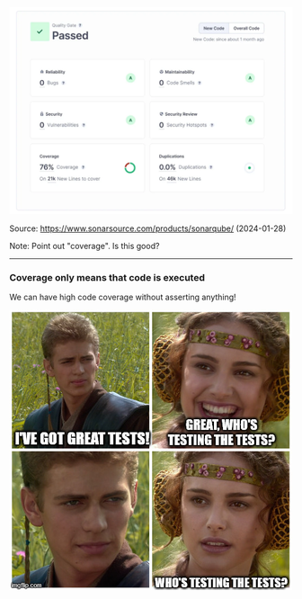 ![SonarQube quality gate](/img/sonarqube-coverage.png)
<!-- .element: class="stretch" -->

Source: https://www.sonarsource.com/products/sonarqube/ (2024-01-28)
<!-- .element: class="attribution" -->

Note: Point out "coverage". Is this good?

---

<!--.slide: data-corporate-style="fancy2" -->

<div class="r-hstack items-stretch items-center items-equal items-gap">
<div>

### Coverage only means that code is executed

We can have high code coverage without asserting anything!

</div>

![Who's testing the tests?](/img/whos-testing-the-tests-meme.jpg)

</div>
